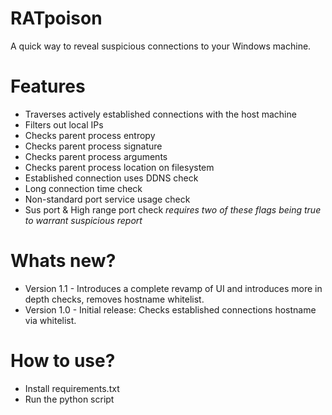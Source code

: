 # RATpoison
A quick way to reveal suspicious connections to your Windows machine.

# Features
- Traverses actively established connections with the host machine
- Filters out local IPs
- Checks parent process entropy 
- Checks parent process signature 
- Checks parent process arguments  
- Checks parent process location on filesystem  
- Established connection uses DDNS check 
- Long connection time check
- Non-standard port service usage check 
- Sus port & High range port check 
  *requires two of these flags being true to warrant suspicious report*

# Whats new?
- Version 1.1 - Introduces a complete revamp of UI and introduces more in depth checks, removes hostname whitelist.
- Version 1.0 - Initial release: Checks established connections hostname via whitelist.

# How to use?
- Install requirements.txt
- Run the python script
